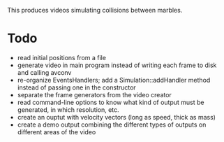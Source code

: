 This produces videos simulating collisions between marbles.

Todo
====

* read initial positions from a file
* generate video in main program instead of writing each frame to disk and calling avconv
* re-organize EventsHandlers; add a Simulation::addHandler method instead of passing one in the constructor
* separate the frame generators from the video creator
* read command-line options to know what kind of output must be generated, in which resolution, etc.
* create an ouptut with velocity vectors (long as speed, thick as mass)
* create a demo output combining the different types of outputs on different areas of the video
